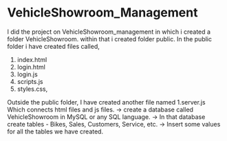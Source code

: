 # VehicleShowroom_Management

I did the project on VehicleShowroom_management in which i created a folder VehicleShowroom.
within that i created folder public.
In the public folder i have created files called,
1. index.html
2. login.html
3. login.js
4. scripts.js
5. styles.css,


Outside the public folder, I have created another file named
1.server.js
Which connects html files and js files.
-> create a database called VehicleShowroom in MySQL or any SQL language.
-> In that database create tables - Bikes, Sales, Customers, Service, etc.
-> Insert some values for all the tables we have created.
